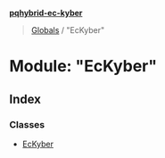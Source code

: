 **[pqhybrid-ec-kyber](../README.md)**

> [Globals](../globals.md) / "EcKyber"

# Module: "EcKyber"

## Index

### Classes

* [EcKyber](../classes/_eckyber_.eckyber.md)
